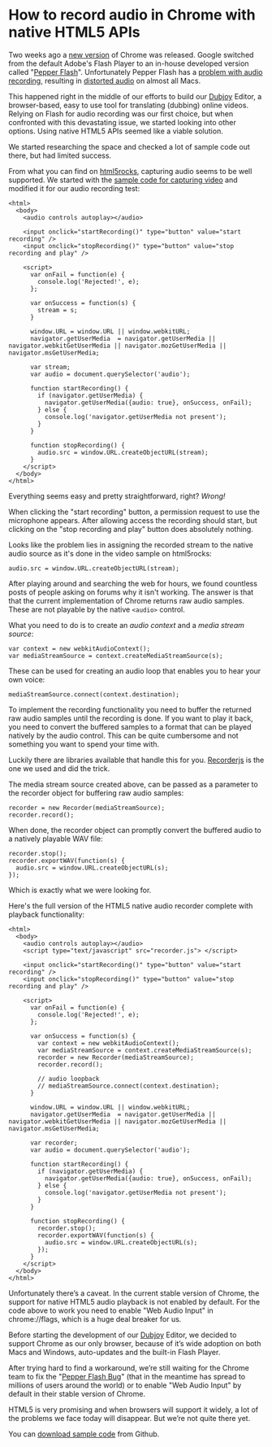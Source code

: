 # How to record audio in Chrome with native HTML5 APIs

Two weeks ago a [new version](http://googlechromereleases.blogspot.com/2012/11/stable-channel-release-and-beta-channel.html) of Chrome was released. Google switched from the default Adobe's Flash Player to an in-house developed version called "[Pepper Flash](http://blog.chromium.org/2012/08/the-road-to-safer-more-stable-and.html)". Unfortunately Pepper Flash has a [problem with audio recording](http://code.google.com/p/chromium/issues/detail?id=157613), resulting in [distorted audio](https://www.youtube.com/watch?v=3ugdk89ojxU) on almost all Macs.

This happened right in the middle of our efforts to build our [Dubjoy](http://dubjoy.com) Editor, a browser-based, easy to use tool for translating (dubbing) online videos. Relying on Flash for audio recording was our first choice, but when confronted with this devastating issue, we started looking into other options. Using native HTML5 APIs seemed like a viable solution.

We started researching the space and checked a lot of sample code out there, but had limited success.

From what you can find on [html5rocks](http://html5rocks.com), capturing audio seems to be well supported. We started with the [sample code for capturing video](http://html5rocks.com/en/tutorials/getusermedia/intro) and modified it for our audio recording test:

    <html>
      <body>
        <audio controls autoplay></audio>

        <input onclick="startRecording()" type="button" value="start recording" />
        <input onclick="stopRecording()" type="button" value="stop recording and play" />

        <script>
          var onFail = function(e) {
            console.log('Rejected!', e);
          };

          var onSuccess = function(s) {
            stream = s;
          }

          window.URL = window.URL || window.webkitURL;
          navigator.getUserMedia  = navigator.getUserMedia || navigator.webkitGetUserMedia || navigator.mozGetUserMedia || navigator.msGetUserMedia;

          var stream;
          var audio = document.querySelector('audio');

          function startRecording() {
            if (navigator.getUserMedia) {
              navigator.getUserMedia({audio: true}, onSuccess, onFail);
            } else {
              console.log('navigator.getUserMedia not present');
            }
          }

          function stopRecording() {
            audio.src = window.URL.createObjectURL(stream);
          }
        </script>
      </body>
    </html>

Everything seems easy and pretty straightforward, right? *Wrong!*

When clicking the "start recording" button, a permission request to use the microphone appears. After allowing access the recording should start, but clicking on the "stop recording and play" button does absolutely nothing.

Looks like the problem lies in assigning the recorded stream to the native audio source as it's done in the video sample on html5rocks:

    audio.src = window.URL.createObjectURL(stream);

After playing around and searching the web for hours, we found countless posts of people asking on forums why it isn't working. The answer is that that the current implementation of Chrome returns raw audio samples. These are not playable by the native `<audio>` control.

What you need to do is to create an *audio context* and a *media stream source*:

    var context = new webkitAudioContext();
    var mediaStreamSource = context.createMediaStreamSource(s);

These can be used for creating an audio loop that enables you to hear your own voice:

    mediaStreamSource.connect(context.destination);

To implement the recording functionality you need to buffer the returned raw audio samples until the recording is done. If you want to play it back, you need to convert the buffered samples to a format that can be played natively by the audio control. This can be quite cumbersome and not something you want to spend your time with.

Luckily there are libraries available that handle this for you. [Recorderjs](https://github.com/mattdiamond/Recorderjs) is the one we used and did the trick.

The media stream source created above, can be passed as a parameter to the recorder object for buffering raw audio samples:

    recorder = new Recorder(mediaStreamSource);
    recorder.record();

When done, the recorder object can promptly convert the buffered audio to a natively playable WAV file:

    recorder.stop();
    recorder.exportWAV(function(s) {
      audio.src = window.URL.createObjectURL(s);
    });

Which is exactly what we were looking for.

Here's the full version of the HTML5 native audio recorder complete with playback functionality:

    <html>
      <body>
        <audio controls autoplay></audio>
        <script type="text/javascript" src="recorder.js"> </script>

        <input onclick="startRecording()" type="button" value="start recording" />
        <input onclick="stopRecording()" type="button" value="stop recording and play" />

        <script>
          var onFail = function(e) {
            console.log('Rejected!', e);
          };

          var onSuccess = function(s) {
            var context = new webkitAudioContext();
            var mediaStreamSource = context.createMediaStreamSource(s);
            recorder = new Recorder(mediaStreamSource);
            recorder.record();

            // audio loopback
            // mediaStreamSource.connect(context.destination);
          }

          window.URL = window.URL || window.webkitURL;
          navigator.getUserMedia  = navigator.getUserMedia || navigator.webkitGetUserMedia || navigator.mozGetUserMedia || navigator.msGetUserMedia;

          var recorder;
          var audio = document.querySelector('audio');

          function startRecording() {
            if (navigator.getUserMedia) {
              navigator.getUserMedia({audio: true}, onSuccess, onFail);
            } else {
              console.log('navigator.getUserMedia not present');
            }
          }

          function stopRecording() {
            recorder.stop();
            recorder.exportWAV(function(s) {
              audio.src = window.URL.createObjectURL(s);
            });
          }
        </script>
      </body>
    </html>

Unfortunately there’s a caveat. In the current stable version of Chrome, the support for native HTML5 audio playback is not enabled by default. For the code above to work you need to enable "Web Audio Input" in chrome://flags, which is a huge deal breaker for us.

Before starting the development of our [Dubjoy](http://dubjoy.com) Editor, we decided to support Chrome as our only browser, because of it’s wide adoption on both Macs and Windows, auto-updates and the built-in Flash Player.

After trying hard to find a workaround, we’re still waiting for the Chrome team to fix the "[Pepper Flash Bug](http://code.google.com/p/chromium/issues/detail?id=157613)" (that in the meantime has spread to millions of users around the world) or to enable "Web Audio Input" by default in their stable version of Chrome.

HTML5 is very promising and when browsers will support it widely, a lot of the problems we face today will disappear. But we’re not quite there yet.

You can [download sample code](https://github.com/rokgregoric/html5record/archive/master.zip) from Github.